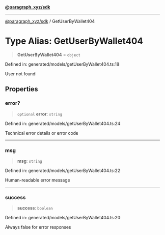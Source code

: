 [**@paragraph_xyz/sdk**](../README.md)

***

[@paragraph_xyz/sdk](../README.md) / GetUserByWallet404

# Type Alias: GetUserByWallet404

> **GetUserByWallet404** = `object`

Defined in: generated/models/getUserByWallet404.ts:18

User not found

## Properties

### error?

> `optional` **error**: `string`

Defined in: generated/models/getUserByWallet404.ts:24

Technical error details or error code

***

### msg

> **msg**: `string`

Defined in: generated/models/getUserByWallet404.ts:22

Human-readable error message

***

### success

> **success**: `boolean`

Defined in: generated/models/getUserByWallet404.ts:20

Always false for error responses
